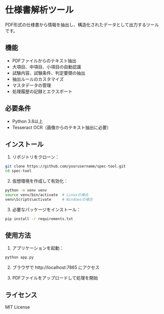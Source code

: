 # 仕様書解析ツール

PDF形式の仕様書から情報を抽出し、構造化されたデータとして出力するツールです。

## 機能

- PDFファイルからのテキスト抽出
- 大項目、中項目、小項目の自動認識
- 試験内容、試験条件、判定要領の抽出
- 抽出ルールのカスタマイズ
- マスタデータの管理
- 処理履歴の記録とエクスポート

## 必要条件

- Python 3.8以上
- Tesseract OCR（画像からのテキスト抽出に必要）

## インストール

1. リポジトリをクローン：
```bash
git clone https://github.com/yourusername/spec-tool.git
cd spec-tool
```

2. 仮想環境を作成して有効化：
```bash
python -m venv venv
source venv/bin/activate  # Linuxの場合
venv\Scripts\activate     # Windowsの場合
```

3. 必要なパッケージをインストール：
```bash
pip install -r requirements.txt
```

## 使用方法

1. アプリケーションを起動：
```bash
python app.py
```

2. ブラウザで http://localhost:7865 にアクセス

3. PDFファイルをアップロードして処理を開始

## ライセンス

MIT License
